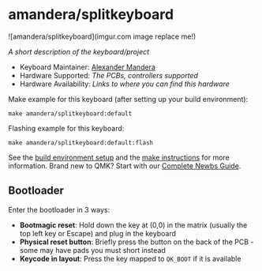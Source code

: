 # amandera/splitkeyboard

![amandera/splitkeyboard](imgur.com image replace me!)

*A short description of the keyboard/project*

* Keyboard Maintainer: [Alexander Mandera](https://github.com/AlexanderMandera)
* Hardware Supported: *The PCBs, controllers supported*
* Hardware Availability: *Links to where you can find this hardware*

Make example for this keyboard (after setting up your build environment):

    make amandera/splitkeyboard:default

Flashing example for this keyboard:

    make amandera/splitkeyboard:default:flash

See the [build environment setup](https://docs.qmk.fm/#/getting_started_build_tools) and the [make instructions](https://docs.qmk.fm/#/getting_started_make_guide) for more information. Brand new to QMK? Start with our [Complete Newbs Guide](https://docs.qmk.fm/#/newbs).

## Bootloader

Enter the bootloader in 3 ways:

* **Bootmagic reset**: Hold down the key at (0,0) in the matrix (usually the top left key or Escape) and plug in the keyboard
* **Physical reset button**: Briefly press the button on the back of the PCB - some may have pads you must short instead
* **Keycode in layout**: Press the key mapped to `QK_BOOT` if it is available
